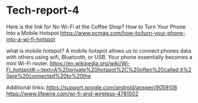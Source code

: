 # Tech-report-4
Here is the link for No Wi-Fi at the Coffee Shop? How to Turn Your Phone Into a Mobile Hotspot
https://www.pcmag.com/how-to/turn-your-phone-into-a-wi-fi-hotspot

what is mobile hotspot?
A mobile hotspot allows us to connect phones data with others using wifi, Bluetooth, or USB. Your phone essentially becomes a mini Wi-Fi router.
https://en.wikipedia.org/wiki/Wi-Fi_hotspot#:~:text=A%20private%20hotspot%2C%20often%20called,it%20are%20connected%20to%20the

Additional links:
https://support.google.com/android/answer/9059108
https://www.lifewire.com/wi-fi-and-wireless-4781502
